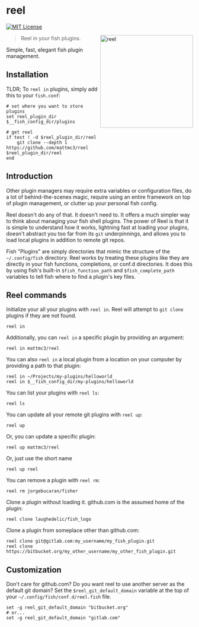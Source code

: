 # reel

[![MIT License](https://img.shields.io/badge/license-MIT-007EC7.svg?style=flat-square)](/LICENSE)

<img align="right"
     width="250"
     alt="reel"
     src="https://raw.githubusercontent.com/mattmc3/reel/resources/img/pexels-brent-keane-1687242.jpg">

> Reel in your fish plugins.

Simple, fast, elegant fish plugin management.

## Installation

TLDR; To `reel in` plugins, simply add this to your `fish.conf`:

```fish
# set where you want to store plugins
set reel_plugin_dir $__fish_config_dir/plugins

# get reel
if test ! -d $reel_plugin_dir/reel
    git clone --depth 1 https://github.com/mattmc3/reel $reel_plugin_dir/reel
end
```

## Introduction

Other plugin managers may require extra variables or configuration files, do a lot of
behind-the-scenes magic, require using an entire framework on top of plugin management,
or clutter up your personal fish config.

Reel doesn't do any of that. It doesn't need to. It offers a much simpler way to think
about managing your fish shell plugins. The power of Reel is that it is simple to
understand how it works, lightning fast at loading your plugins, doesn't abstract you
too far from its `git` underpinnings, and allows you to load local plugins in addition
to remote git repos.

Fish "Plugins" are simply directories that mimic the structure of the `~/.config/fish`
directory. Reel works by treating these plugins like they are directly in your fish
functions, completions, or conf.d directories. It does this by using fish's built-in
`$fish_function_path` and `$fish_complete_path` variables to tell fish where to find a
plugin's key files.

## Reel commands

Initialize your all your plugins with `reel in`. Reel will attempt to `git clone`
plugins if they are not found.

```fish
reel in
```

Additionally, you can `reel in` a specific plugin by providing an argument:

```fish
reel in mattmc3/reel
```

You can also `reel in` a local plugin from a location on your computer by providing a
path to that plugin:

```fish
reel in ~/Projects/my-plugins/helloworld
reel in $__fish_config_dir/my-plugins/helloworld
```

You can list your plugins with `reel ls`:

```fish
reel ls
```

You can update all your remote git plugins with `reel up`:

```fish
reel up
```

Or, you can update a specific plugin:

```fish
reel up mattmc3/reel
```

Or, just use the short name

```fish
reel up reel
```

You can remove a plugin with `reel rm`:

```fish
reel rm jorgebucaran/fisher
```

Clone a plugin without loading it. github.com is the assumed home of the plugin:

```fish
reel clone laughedelic/fish_logo
```

Clone a plugin from someplace other than github.com:

```fish
reel clone git@gitlab.com:my_username/my_fish_plugin.git
reel clone https://bitbucket.org/my_other_username/my_other_fish_plugin.git
```

## Customization

Don't care for github.com? Do you want reel to use another server as the default git
domain? Set the `$reel_git_default_domain` variable at the top of your
`~/.config/fish/conf.d/reel.fish` file.

```fish
set -g reel_git_default_domain "bitbucket.org"
# or...
set -g reel_git_default_domain "gitlab.com"
```
